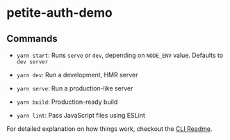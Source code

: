 # petite-auth-demo

## Commands

- `yarn start`: Runs `serve` or `dev`, depending on `NODE_ENV` value. Defaults to `dev server`

- `yarn dev`: Run a development, HMR server

- `yarn serve`: Run a production-like server

- `yarn build`: Production-ready build

- `yarn lint`: Pass JavaScript files using ESLint

For detailed explanation on how things work, checkout the [CLI Readme](https://github.com/developit/preact-cli/blob/master/README.md).
